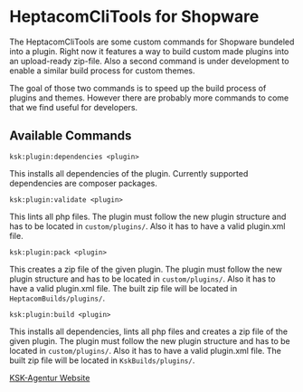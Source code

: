 # HeptacomCliTools for Shopware

The HeptacomCliTools are some custom commands for Shopware bundeled
into a plugin. Right now it features a way to build custom made
plugins into an upload-ready zip-file. Also a second command is
under development to enable a similar build process for custom
themes.

The goal of those two commands is to speed up the build process
of plugins and themes. However there are probably more commands
to come that we find useful for developers.

## Available Commands

```ksk:plugin:dependencies <plugin>```

This installs all dependencies of the plugin. Currently supported
dependencies are composer packages.

```ksk:plugin:validate <plugin>```

This lints all php files. The plugin must follow the new
plugin structure and has to be located in `custom/plugins/`. Also
it has to have a valid plugin.xml file.

```ksk:plugin:pack <plugin>```

This creates a zip file of the given plugin. The plugin must follow
the new plugin structure and has to be located in `custom/plugins/`.
Also it has to have a valid plugin.xml file. The built zip file will
be located in `HeptacomBuilds/plugins/`.

```ksk:plugin:build <plugin>```

This installs all dependencies, lints all php files and creates a zip
file of the given plugin. The plugin must follow the new plugin
structure and has to be located in `custom/plugins/`. Also it has to
have a valid plugin.xml file. The built zip file will be located in
`KskBuilds/plugins/`.

[KSK-Agentur Website](https://www.ksk-agentur.de)
